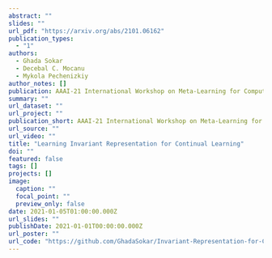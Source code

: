 ```yaml
---
abstract: ""
slides: ""
url_pdf: "https://arxiv.org/abs/2101.06162"
publication_types:
  - "1"
authors:
  - Ghada Sokar
  - Decebal C. Mocanu
  - Mykola Pechenizkiy
author_notes: []
publication: AAAI-21 International Workshop on Meta-Learning for Computer Vision
summary: ""
url_dataset: ""
url_project: ""
publication_short: AAAI-21 International Workshop on Meta-Learning for Computer Vision
url_source: ""
url_video: ""
title: "Learning Invariant Representation for Continual Learning"
doi: ""
featured: false
tags: []
projects: []
image:
  caption: ""
  focal_point: ""
  preview_only: false
date: 2021-01-05T01:00:00.000Z
url_slides: ""
publishDate: 2021-01-01T00:00:00.000Z
url_poster: ""
url_code: "https://github.com/GhadaSokar/Invariant-Representation-for-Continual-Learning"
---
```

